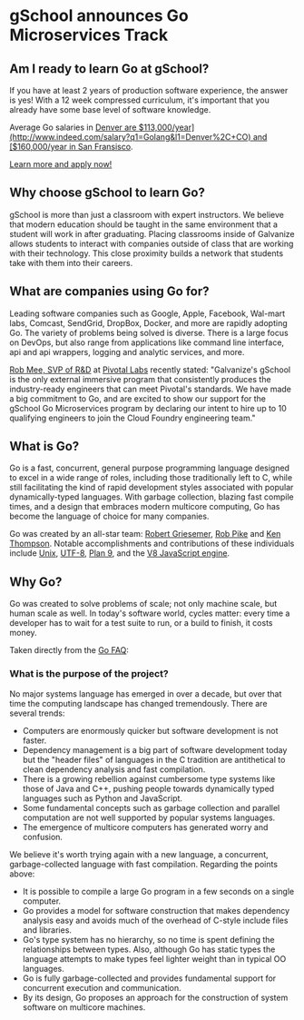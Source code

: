 # gSchool announces Go Microservices Track

## Am I ready to learn Go at gSchool?

If you have at least 2 years of production software experience, the answer is
yes!  With a 12 week compressed curriculum, it's important that you already
have some base level of software knowledge.

Average Go salaries in 
[Denver are $113,000/year](http://www.indeed.com/salary?q1=Golang&l1=Denver%2C+CO) 
and [$160,000/year in San Fransisco](http://www.indeed.com/salary/q-Golang-l-San-Francisco,-CA.html).

[Learn more and apply now!](http://www.galvanize.it/gschool-denver-go)



## Why choose gSchool to learn Go?

gSchool is more than just a classroom with expert instructors. We believe that
modern education should be taught in the same environment that a student will
work in after graduating. Placing classrooms inside of Galvanize allows
students to interact with companies outside of class that are working with
their technology. This close proximity builds a network that students take with
them into their careers.

## What are companies using Go for?

Leading software companies such as Google, Apple, Facebook, Wal-mart labs,
Comcast, SendGrid, DropBox, Docker, and more are rapidly adopting Go. The
variety of problems being solved is diverse. There is a large focus on DevOps,
but also range from applications like command line interface, api and api
wrappers, logging and analytic services, and more.

[Rob Mee, SVP of R&D](http://pivotallabs.com/team/executives/) at
[Pivotal Labs](http://pivotallabs.com/) recently stated: "Galvanize's gSchool
is the only external immersive program that consistently produces the
industry-ready engineers that can meet Pivotal's standards.  We have made a big
commitment to Go, and are excited to show our support for the gSchool Go
Microservices program by declaring our intent to hire up to 10 qualifying
engineers to join the Cloud Foundry engineering team."

## What is Go?

Go is a fast, concurrent, general purpose programming language designed to
excel in a wide range of roles, including those traditionally left to C, while
still facilitating the kind of rapid development styles associated with popular
dynamically-typed languages. With garbage collection, blazing fast compile
times, and a design that embraces modern multicore computing, Go has become the
language of choice for many companies.

Go was created by an all-star team:
[Robert Griesemer](http://en.wikipedia.org/wiki/Robert_Griesemer),
[Rob Pike](http://en.wikipedia.org/wiki/Rob_Pike) and
[Ken Thompson](http://en.wikipedia.org/wiki/Ken_Thompson).
Notable accomplishments and contributions of these individuals include
[Unix](http://en.wikipedia.org/wiki/Unix),
[UTF-8](http://en.wikipedia.org/wiki/UTF-8),
[Plan 9](http://en.wikipedia.org/wiki/Plan_9_from_Bell_Labs),
and the [V8 JavaScript engine](http://en.wikipedia.org/wiki/V8_(JavaScript_engine)).

## Why Go?

Go was created to solve problems of scale; not only machine scale, but human
scale as well. In today's software world, cycles matter: every time a developer
has to wait for a test suite to run, or a build to finish, it costs money.

Taken directly from the [Go FAQ](https://golang.org/doc/faq):

### What is the purpose of the project?

No major systems language has emerged in over a decade, but over that time the
computing landscape has changed tremendously. There are several trends:

- Computers are enormously quicker but software development is not faster.
- Dependency management is a big part of software development today but the
  "header files" of languages in the C tradition are antithetical to clean
  dependency analysis and fast compilation.
- There is a growing rebellion against cumbersome type systems like those of
  Java and C++, pushing people towards dynamically typed languages such as
  Python and JavaScript.
- Some fundamental concepts such as garbage collection and parallel computation
  are not well supported by popular systems languages.
- The emergence of multicore computers has generated worry and confusion.

We believe it's worth trying again with a new language, a concurrent,
garbage-collected language with fast compilation. Regarding the points above:

- It is possible to compile a large Go program in a few seconds on a single
  computer.
- Go provides a model for software construction that makes dependency analysis
  easy and avoids much of the overhead of C-style include files and libraries.
- Go's type system has no hierarchy, so no time is spent defining the
  relationships between types. Also, although Go has static types the language
  attempts to make types feel lighter weight than in typical OO languages.
- Go is fully garbage-collected and provides fundamental support for concurrent
  execution and communication.
- By its design, Go proposes an approach for the construction of system
  software on multicore machines.
